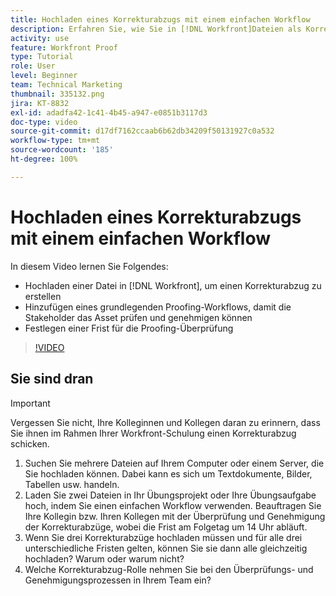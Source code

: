 ```yaml
---
title: Hochladen eines Korrekturabzugs mit einem einfachen Workflow
description: Erfahren Sie, wie Sie in [!DNL Workfront]Dateien als Korrekturabzüge hochladen, einen einfachen Proofing-Workflow für die Überprüfung und Genehmigung durch Stakeholder einrichten und Fristen für die Überprüfung von Korrekturabzügen festlegen.
activity: use
feature: Workfront Proof
type: Tutorial
role: User
level: Beginner
team: Technical Marketing
thumbnail: 335132.png
jira: KT-8832
exl-id: adadfa42-1c41-4b45-a947-e0851b3117d3
doc-type: video
source-git-commit: d17df7162ccaab6b62db34209f50131927c0a532
workflow-type: tm+mt
source-wordcount: '185'
ht-degree: 100%

---
```


# Hochladen eines Korrekturabzugs mit einem einfachen Workflow

In diesem Video lernen Sie Folgendes:

* Hochladen einer Datei in [!DNL Workfront], um einen Korrekturabzug zu erstellen
* Hinzufügen eines grundlegenden Proofing-Workflows, damit die Stakeholder das Asset prüfen und genehmigen können
* Festlegen einer Frist für die Proofing-Überprüfung

>[!VIDEO](https://video.tv.adobe.com/v/335132/?quality=12&learn=on&enablevpops)

## Sie sind dran

>[!IMPORTANT]
>
>Vergessen Sie nicht, Ihre Kolleginnen und Kollegen daran zu erinnern, dass Sie ihnen im Rahmen Ihrer Workfront-Schulung einen Korrekturabzug schicken.


1. Suchen Sie mehrere Dateien auf Ihrem Computer oder einem Server, die Sie hochladen können. Dabei kann es sich um Textdokumente, Bilder, Tabellen usw. handeln.
1. Laden Sie zwei Dateien in Ihr Übungsprojekt oder Ihre Übungsaufgabe hoch, indem Sie einen einfachen Workflow verwenden. Beauftragen Sie Ihre Kollegin bzw. Ihren Kollegen mit der Überprüfung und Genehmigung der Korrekturabzüge, wobei die Frist am Folgetag um 14 Uhr abläuft.
1. Wenn Sie drei Korrekturabzüge hochladen müssen und für alle drei unterschiedliche Fristen gelten, können Sie sie dann alle gleichzeitig hochladen? Warum oder warum nicht?
1. Welche Korrekturabzug-Rolle nehmen Sie bei den Überprüfungs- und Genehmigungsprozessen in Ihrem Team ein?

<!--
## Learn more
* Supported proofing file types
* Configure a proof
-->

<!--
## Guides
* Plan a basic workflow worksheet
* Upload proofs in Workfront
-->
